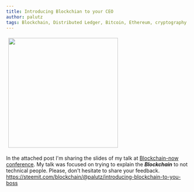 ```yaml
---
title: Introducing Blockchian to your CEO
author: palutz
tags: Blockchain, Distributed Ledger, Bitcoin, Ethereum, cryptography
---
```


<img src="https://www.journalofaccountancy.com/content/dam/cgma/magazine/news/blockchain-819.jpg" style="margin: 6px;" width=300 />


In the attached post I'm sharing the slides of my talk at [Blockchain-now conference](www.blockchain-now.com).
My talk was focused on trying to explain the ***Blockchain*** to not technical people.
Please, don't hesitate to share your feedback.
https://steemit.com/blockchain/@palutz/introducing-blockchain-to-you-boss
